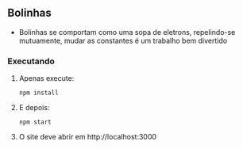 ## Bolinhas

- Bolinhas se comportam como uma sopa de eletrons, repelindo-se mutuamente, mudar as constantes é um trabalho bem divertido

### Executando

1.  Apenas execute:

        npm install 

2.  E depois:

        npm start

3.  O site deve abrir em http://localhost:3000
